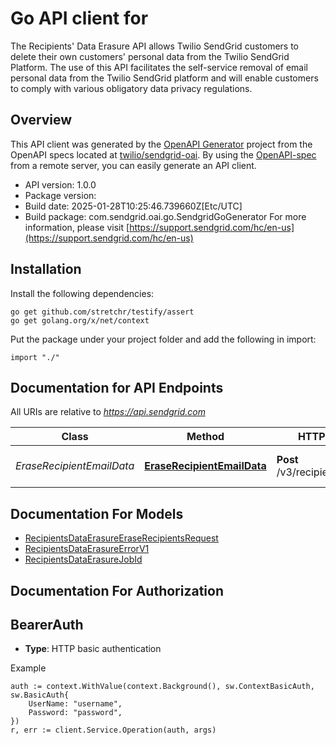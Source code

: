 # Go API client for 

The Recipients' Data Erasure API allows Twilio SendGrid customers to delete their own customers' personal data from the Twilio SendGrid Platform. The use of this API facilitates the self-service removal of email personal data from the Twilio SendGrid platform and will enable customers to comply with various obligatory data privacy regulations.

## Overview
This API client was generated by the [OpenAPI Generator](https://openapi-generator.tech) project from the OpenAPI specs located at [twilio/sendgrid-oai](https://github.com/twilio/sendgrid-oai/tree/main/spec).  By using the [OpenAPI-spec](https://www.openapis.org/) from a remote server, you can easily generate an API client.

- API version: 1.0.0
- Package version: 
- Build date: 2025-01-28T10:25:46.739660Z[Etc/UTC]
- Build package: com.sendgrid.oai.go.SendgridGoGenerator
For more information, please visit [https://support.sendgrid.com/hc/en-us](https://support.sendgrid.com/hc/en-us)

## Installation

Install the following dependencies:

```shell
go get github.com/stretchr/testify/assert
go get golang.org/x/net/context
```

Put the package under your project folder and add the following in import:

```golang
import "./"
```

## Documentation for API Endpoints

All URIs are relative to *https://api.sendgrid.com*

Class | Method | HTTP request | Description
------------ | ------------- | ------------- | -------------
*EraseRecipientEmailData* | [**EraseRecipientEmailData**](docs/EraseRecipientEmailData.md#eraserecipientemaildata) | **Post** /v3/recipients/erasejob | Erase recipients&#39; email data


## Documentation For Models

 - [RecipientsDataErasureEraseRecipientsRequest](RecipientsDataErasureEraseRecipientsRequest.md)
 - [RecipientsDataErasureErrorV1](RecipientsDataErasureErrorV1.md)
 - [RecipientsDataErasureJobId](RecipientsDataErasureJobId.md)


## Documentation For Authorization



## BearerAuth

- **Type**: HTTP basic authentication

Example

```golang
auth := context.WithValue(context.Background(), sw.ContextBasicAuth, sw.BasicAuth{
    UserName: "username",
    Password: "password",
})
r, err := client.Service.Operation(auth, args)
```

